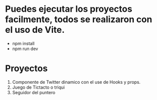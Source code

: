 # Puedes ejecutar los proyectos facilmente, todos se realizaron con el uso de Vite.
  - npm install
  - npm run dev

# Proyectos
1. Componente de Twitter dinamico con el use de Hooks y props.   
2. Juego de Tictacto o triqui
3. Seguidor del puntero 



